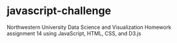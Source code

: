 # javascript-challenge
Northwestern University Data Science and Visualization Homework assignment 14 using JavaScript, HTML, CSS, and D3.js
